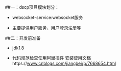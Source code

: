 ##一：dscp项目模块划分：
   
   * websocket-service:websocket服务
       
   * 主要提供用户服务，用户登录注册等
   
##二：开发前准备
   
   * jdk1.8
     
   * 代码规范检查使用阿里插件
      安装使用文档https://www.cnblogs.com/jiangbei/p/7668654.html



